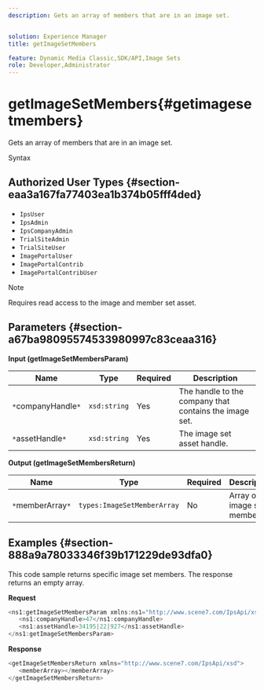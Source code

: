 ```yaml
---
description: Gets an array of members that are in an image set.


solution: Experience Manager
title: getImageSetMembers

feature: Dynamic Media Classic,SDK/API,Image Sets
role: Developer,Administrator
---
```


# getImageSetMembers{#getimagesetmembers}

Gets an array of members that are in an image set.

 Syntax 

## Authorized User Types {#section-eaa3a167fa77403ea1b374b05fff4ded}

* `IpsUser` 
* `IpsAdmin` 
* `IpsCompanyAdmin` 
* `TrialSiteAdmin` 
* `TrialSiteUser` 
* `ImagePortalUser` 
* `ImagePortalContrib` 
* `ImagePortalContribUser`

>[!NOTE]
>
>Requires read access to the image and member set asset.

## Parameters {#section-a67ba98095574533980997c83ceaa316}

**Input (getImageSetMembersParam)** 

|  Name  | Type  | Required  | Description  |
|---|---|---|---|
|  `*`companyHandle`*`  | `xsd:string`  | Yes  | The handle to the company that contains the image set.  |
|  `*`assetHandle`*`  | `xsd:string`  | Yes  | The image set asset handle.  |

**Output (getImageSetMembersReturn)** 

|  Name  | Type  | Required  | Description  |
|---|---|---|---|
|  `*`memberArray`*`  | `types:ImageSetMemberArray`  | No  | Array of image set members.  |

## Examples {#section-888a9a78033346f39b171229de93dfa0}

This code sample returns specific image set members. The response returns an empty array.

**Request** 

```java
<ns1:getImageSetMembersParam xmlns:ns1="http://www.scene7.com/IpsApi/xsd">
   <ns1:companyHandle>47</ns1:companyHandle>
   <ns1:assetHandle>34195|22|927</ns1:assetHandle>
</ns1:getImageSetMembersParam>
```

**Response** 

```java
<getImageSetMembersReturn xmlns="http://www.scene7.com/IpsApi/xsd">
   <memberArray></memberArray>
</getImageSetMembersReturn>
```


